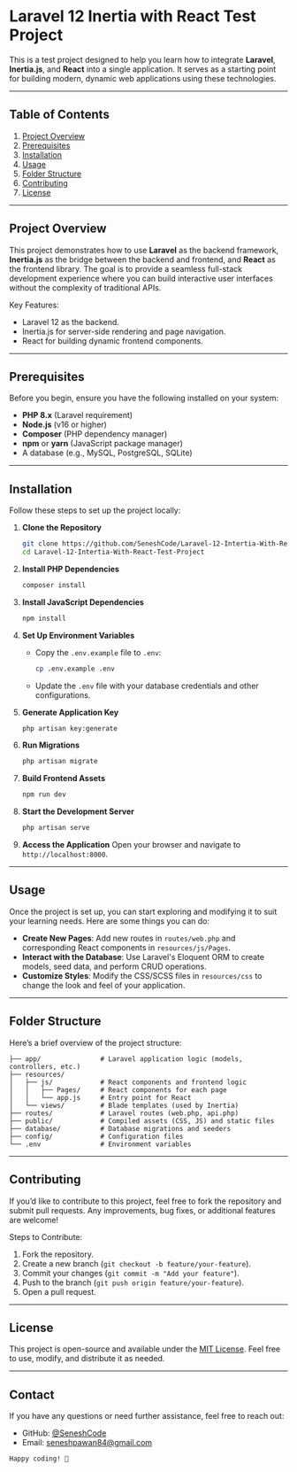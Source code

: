 # Laravel 12 Inertia with React Test Project

This is a test project designed to help you learn how to integrate **Laravel**, **Inertia.js**, and **React** into a single application. It serves as a starting point for building modern, dynamic web applications using these technologies.

---

## Table of Contents

1. [Project Overview](#project-overview)
2. [Prerequisites](#prerequisites)
3. [Installation](#installation)
4. [Usage](#usage)
5. [Folder Structure](#folder-structure)
6. [Contributing](#contributing)
7. [License](#license)

---

## Project Overview

This project demonstrates how to use **Laravel** as the backend framework, **Inertia.js** as the bridge between the backend and frontend, and **React** as the frontend library. The goal is to provide a seamless full-stack development experience where you can build interactive user interfaces without the complexity of traditional APIs.

Key Features:
- Laravel 12 as the backend.
- Inertia.js for server-side rendering and page navigation.
- React for building dynamic frontend components.

---

## Prerequisites

Before you begin, ensure you have the following installed on your system:

- **PHP 8.x** (Laravel requirement)
- **Node.js** (v16 or higher)
- **Composer** (PHP dependency manager)
- **npm** or **yarn** (JavaScript package manager)
- A database (e.g., MySQL, PostgreSQL, SQLite)

---

## Installation

Follow these steps to set up the project locally:

1. **Clone the Repository**
   ```bash
   git clone https://github.com/SeneshCode/Laravel-12-Intertia-With-React-Test-Project.git
   cd Laravel-12-Intertia-With-React-Test-Project
   ```

2. **Install PHP Dependencies**
   ```bash
   composer install
   ```

3. **Install JavaScript Dependencies**
   ```bash
   npm install
   ```

4. **Set Up Environment Variables**
   - Copy the `.env.example` file to `.env`:
     ```bash
     cp .env.example .env
     ```
   - Update the `.env` file with your database credentials and other configurations.

5. **Generate Application Key**
   ```bash
   php artisan key:generate
   ```

6. **Run Migrations**
   ```bash
   php artisan migrate
   ```

7. **Build Frontend Assets**
   ```bash
   npm run dev
   ```

8. **Start the Development Server**
   ```bash
   php artisan serve
   ```

9. **Access the Application**
   Open your browser and navigate to `http://localhost:8000`.

---

## Usage

Once the project is set up, you can start exploring and modifying it to suit your learning needs. Here are some things you can do:

- **Create New Pages**: Add new routes in `routes/web.php` and corresponding React components in `resources/js/Pages`.
- **Interact with the Database**: Use Laravel's Eloquent ORM to create models, seed data, and perform CRUD operations.
- **Customize Styles**: Modify the CSS/SCSS files in `resources/css` to change the look and feel of your application.

---

## Folder Structure

Here’s a brief overview of the project structure:

```
├── app/               # Laravel application logic (models, controllers, etc.)
├── resources/
│   ├── js/            # React components and frontend logic
│   │   ├── Pages/     # React components for each page
│   │   └── app.js     # Entry point for React
│   └── views/         # Blade templates (used by Inertia)
├── routes/            # Laravel routes (web.php, api.php)
├── public/            # Compiled assets (CSS, JS) and static files
├── database/          # Database migrations and seeders
├── config/            # Configuration files
└── .env               # Environment variables
```

---

## Contributing

If you’d like to contribute to this project, feel free to fork the repository and submit pull requests. Any improvements, bug fixes, or additional features are welcome!

Steps to Contribute:
1. Fork the repository.
2. Create a new branch (`git checkout -b feature/your-feature`).
3. Commit your changes (`git commit -m "Add your feature"`).
4. Push to the branch (`git push origin feature/your-feature`).
5. Open a pull request.

---

## License

This project is open-source and available under the [MIT License](LICENSE). Feel free to use, modify, and distribute it as needed.

---

## Contact

If you have any questions or need further assistance, feel free to reach out:

- GitHub: [@SeneshCode](https://github.com/SeneshCode)
- Email: [seneshpawan84@gmail.com](mailto:seneshpawan84@gmail.com)

```
Happy coding! 🚀
``` 

